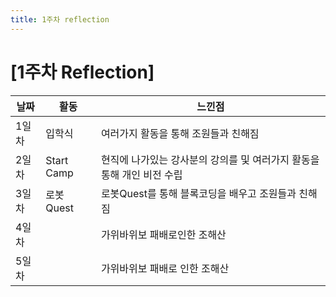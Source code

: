 ```yaml
---
title: 1주차 reflection
---
```


# [1주차 Reflection] 

| 날짜  | 활동       | 느낀점                                                       |
| ----- | ---------- | ------------------------------------------------------------ |
| 1일차 | 입학식     | 여러가지 활동을 통해 조원들과 친해짐                         |
| 2일차 | Start Camp | 현직에 나가있는 강사분의 강의를 및 여러가지 활동을 통해 개인 비전 수립 |
| 3일차 | 로봇Quest  | 로봇Quest를 통해 블록코딩을 배우고 조원들과 친해짐           |
| 4일차 |            | 가위바위보 패배로인한 조해산                                 |
| 5일차 |            | 가위바위보 패배로 인한 조해산                                |
